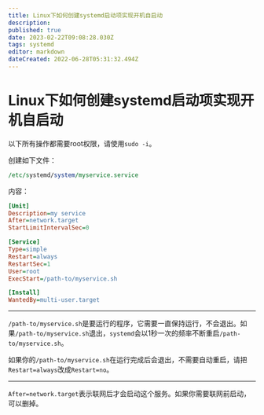 ```yaml
---
title: Linux下如何创建systemd启动项实现开机自启动
description: 
published: true
date: 2023-02-22T09:08:28.030Z
tags: systemd
editor: markdown
dateCreated: 2022-06-28T05:31:32.494Z
---
```


# Linux下如何创建systemd启动项实现开机自启动
以下所有操作都需要root权限，请使用`sudo -i`。

创建如下文件：

```perl
/etc/systemd/system/myservice.service
```

内容：

```ini
[Unit]
Description=my service
After=network.target
StartLimitIntervalSec=0

[Service]
Type=simple
Restart=always
RestartSec=1
User=root
ExecStart=/path-to/myservice.sh

[Install]
WantedBy=multi-user.target
```

------

`/path-to/myservice.sh`是要运行的程序，它需要一直保持运行，不会退出。如果`/path-to/myservice.sh`退出，`systemd`会以1秒一次的频率不断重启`/path-to/myservice.sh`。

如果你的`/path-to/myservice.sh`在运行完成后会退出，不需要自动重启，请把`Restart=always`改成`Restart=no`。

------

`After=network.target`表示联网后才会启动这个服务。如果你需要联网前启动，可以删掉。